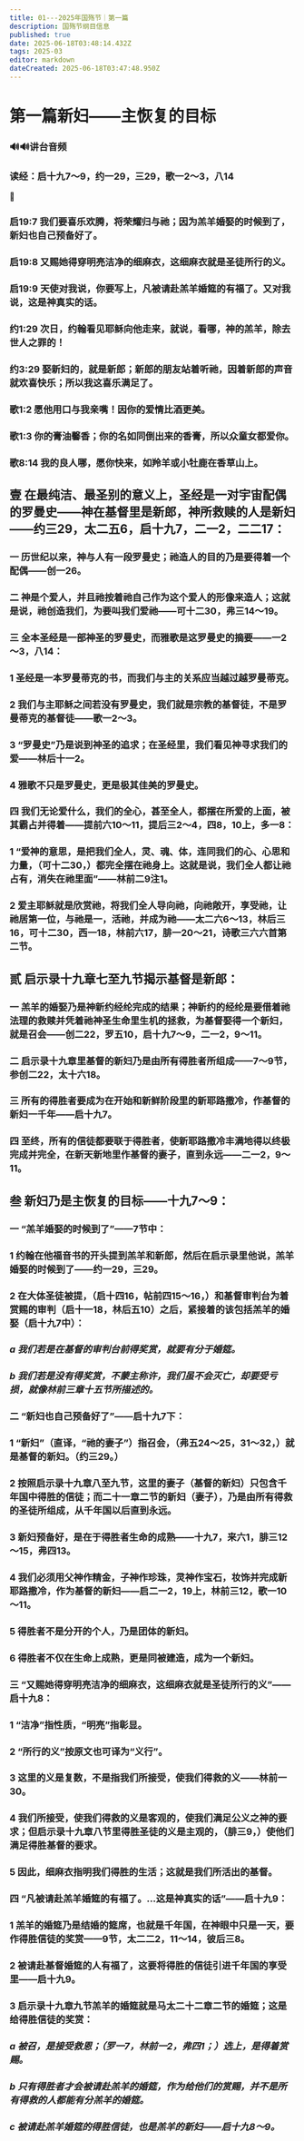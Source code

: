 ```yaml
---
title: 01---2025年国殇节｜第一篇
description: 国殇节纲目信息
published: true
date: 2025-06-18T03:48:14.432Z
tags: 2025-03
editor: markdown
dateCreated: 2025-06-18T03:47:48.950Z
---
```


# 第一篇新妇——主恢复的目标

### 🔊🔊讲台音频


### 读经：启十九7～9，约一29，三29，歌一2～3，八14

<aside>
📖

### 启19:7    我们要喜乐欢腾，将荣耀归与祂；因为羔羊婚娶的时候到了，新妇也自己预备好了。

### 启19:8    又赐她得穿明亮洁净的细麻衣，这细麻衣就是圣徒所行的义。

### 启19:9    天使对我说，你要写上，凡被请赴羔羊婚筵的有福了。又对我说，这是神真实的话。

### 约1:29    次日，约翰看见耶稣向他走来，就说，看哪，神的羔羊，除去世人之罪的！

### 约3:29    娶新妇的，就是新郎；新郎的朋友站着听祂，因着新郎的声音就欢喜快乐；所以我这喜乐满足了。

### 歌1:2    愿他用口与我亲嘴！因你的爱情比酒更美。

### 歌1:3    你的膏油馨香；你的名如同倒出来的香膏，所以众童女都爱你。

### 歌8:14    我的良人哪，愿你快来，如羚羊或小牡鹿在香草山上。

</aside>

## 壹    在最纯洁、最圣别的意义上，圣经是一对宇宙配偶的罗曼史——神在基督里是新郎，神所救赎的人是新妇——约三29，太二五6，启十九7，二一2，二二17：

### 一    历世纪以来，神与人有一段罗曼史；祂造人的目的乃是要得着一个配偶——创一26。

### 二    神是个爱人，并且祂按着祂自己作为这个爱人的形像来造人；这就是说，祂创造我们，为要叫我们爱祂——可十二30，弗三14～19。

### 三    全本圣经是一部神圣的罗曼史，而雅歌是这罗曼史的摘要——一2～3，八14：

### 1    圣经是一本罗曼蒂克的书，而我们与主的关系应当越过越罗曼蒂克。

### 2    我们与主耶稣之间若没有罗曼史，我们就是宗教的基督徒，不是罗曼蒂克的基督徒——歌一2～3。

### 3    “罗曼史”乃是说到神圣的追求；在圣经里，我们看见神寻求我们的爱——林后十一2。

### 4    雅歌不只是罗曼史，更是极其佳美的罗曼史。

### 四    我们无论爱什么，我们的全心，甚至全人，都摆在所爱的上面，被其霸占并得着——提前六10～11，提后三2～4，四8，10上，多一8：

### 1    “爱神的意思，是把我们全人，灵、魂、体，连同我们的心、心思和力量，（可十二30，）都完全摆在祂身上。这就是说，我们全人都让祂占有，消失在祂里面”——林前二9注1。

### 2    爱主耶稣就是欣赏祂，将我们全人导向祂，向祂敞开，享受祂，让祂居第一位，与祂是一，活祂，并成为祂——太二六6～13，林后三16，可十二30，西一18，林前六17，腓一20～21，诗歌三六六首第二节。

## 贰    启示录十九章七至九节揭示基督是新郎：

### 一    羔羊的婚娶乃是神新约经纶完成的结果；神新约的经纶是要借着祂法理的救赎并凭着祂神圣生命里生机的拯救，为基督娶得一个新妇，就是召会——创二22，罗五10，启十九7～9，二一2，9～11。

### 二    启示录十九章里基督的新妇乃是由所有得胜者所组成——7～9节，参创二22，太十六18。

### 三    所有的得胜者要成为在开始和新鲜阶段里的新耶路撒冷，作基督的新妇一千年——启十九7。

### 四    至终，所有的信徒都要联于得胜者，使新耶路撒冷丰满地得以终极完成并完全，在新天新地里作基督的妻子，直到永远——二一2，9～11。

## 叁    新妇乃是主恢复的目标——十九7～9：

### 一    “羔羊婚娶的时候到了”——7节中：

### 1    约翰在他福音书的开头提到羔羊和新郎，然后在启示录里他说，羔羊婚娶的时候到了——约一29，三29。

### 2    在大体圣徒被提，（启十四16，帖前四15～16，）和基督审判台为着赏赐的审判（启十一18，林后五10）之后，紧接着的该包括羔羊的婚娶（启十九7中）：

### *a    我们若是在基督的审判台前得奖赏，就要有分于婚筵。*

### *b    我们若是没有得奖赏，不蒙主称许，我们虽不会灭亡，却要受亏损，就像林前三章十五节所描述的。*

### 二    “新妇也自己预备好了”——启十九7下：

### 1    “新妇”（直译，“祂的妻子”）指召会，（弗五24～25，31～32，）就是基督的新妇。（约三29。）

### 2    按照启示录十九章八至九节，这里的妻子（基督的新妇）只包含千年国中得胜的信徒；而二十一章二节的新妇（妻子），乃是由所有得救的圣徒所组成，从千年国以后直到永远。

### 3    新妇预备好，是在于得胜者生命的成熟——十九7，来六1，腓三12～15，弗四13。

### 4    我们必须用父神作精金，子神作珍珠，灵神作宝石，妆饰并完成新耶路撒冷，作为基督的新妇——启二一2，19上，林前三12，歌一10～11。

### 5    得胜者不是分开的个人，乃是团体的新妇。

### 6    得胜者不仅在生命上成熟，更是同被建造，成为一个新妇。

### 三    “又赐她得穿明亮洁净的细麻衣，这细麻衣就是圣徒所行的义”——启十九8：

### 1    “洁净”指性质，“明亮”指彰显。

### 2    “所行的义”按原文也可译为“义行”。

### 3    这里的义是复数，不是指我们所接受，使我们得救的义——林前一30。

### 4    我们所接受，使我们得救的义是客观的，使我们满足公义之神的要求；但启示录十九章八节里得胜圣徒的义是主观的，（腓三9，）使他们满足得胜基督的要求。

### 5    因此，细麻衣指明我们得胜的生活；这就是我们所活出的基督。

### 四    “凡被请赴羔羊婚筵的有福了。…这是神真实的话”——启十九9：

### 1    羔羊的婚筵乃是结婚的筵席，也就是千年国，在神眼中只是一天，要作得胜信徒的奖赏——9节，太二二2，11～14，彼后三8。

### 2    被请赴基督婚筵的人有福了，这要将得胜的信徒引进千年国的享受里——启十九9。

### 3    启示录十九章九节羔羊的婚筵就是马太二十二章二节的婚筵；这是给得胜信徒的奖赏：

### *a    被召，是接受救恩；（罗一7，林前一2，弗四1；）选上，是得着赏赐。*

### *b    只有得胜者才会被请赴羔羊的婚筵，作为给他们的赏赐，并不是所有得救的人都能有分羔羊的婚筵。*

### *c    被请赴羔羊婚筵的得胜信徒，也是羔羊的新妇——启十九8～9。*
<!-- Google tag (gtag.js) -->
<script async src="https://www.googletagmanager.com/gtag/js?id=G-1P8709Z16T"></script>
<script>
  window.dataLayer = window.dataLayer || [];
  function gtag(){dataLayer.push(arguments);}
  gtag('js', new Date());

  gtag('config', 'G-1P8709Z16T');
</script>